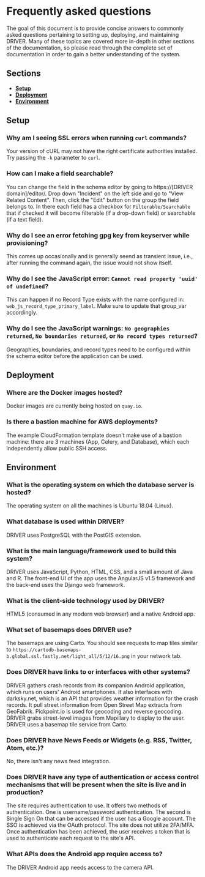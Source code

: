 # Frequently asked questions

The goal of this document is to provide concise answers to commonly asked questions pertaining to setting up, deploying, and maintaining DRIVER. Many of these topics are covered more in-depth in other sections of the documentation, so please read through the complete set of documentation in order to gain a better understanding of the system.


## Sections
- [**Setup**](#setup)
- [**Deployment**](#deployment)
- [**Environment**](#environment)


## Setup

### Why am I seeing SSL errors when running `curl` commands?
Your version of cURL may not have the right certificate authorities installed. Try passing the `-k` parameter to `curl`.

### How can I make a field searchable?
You can change the field in the schema editor by going to https://[DRIVER domain]/editor/. Drop down "Incident" on the left side and go to "View Related Content". Then, click the "Edit" button on the group the field belongs to. In there each field has a checkbox for `Filterable/Searchable` that if checked it will become filterable (if a drop-down field) or searchable (if a text field).

### Why do I see an error fetching gpg key from keyserver while provisioning?
This comes up occasionally and is generally seend as transient issue, i.e., after running the command again, the issue would not show itself.

### Why do I see the JavaScript error: `Cannot read property 'uuid' of undefined`?
This can happen if no Record Type exists with the name configured in: `web_js_record_type_primary_label`. Make sure to update that group_var accordingly.

### Why do I see the JavaScript warnings: `No geographies returned`, `No boundaries returned`, or `No record types returned`?
Geographies, boundaries, and record types need to be configured within the schema editor before the application can be used.


## Deployment

### Where are the Docker images hosted?
Docker images are currently being hosted on `quay.io`.

### Is there a bastion machine for AWS deployments?
The example CloudFormation template doesn't make use of a bastion machine: there are 3 machines (App, Celery, and Database), which each independently allow public SSH access.


## Environment

### What is the operating system on which the database server is hosted?
The operating system on all the machines is Ubuntu 18.04 (Linux).

### What database is used within DRIVER?
DRIVER uses PostgreSQL with the PostGIS extension.

### What is the main language/framework used to build this system?
DRIVER uses JavaScript, Python, HTML, CSS, and a small amount of Java and R. The front-end UI of the app uses the AngularJS v1.5 framework and the back-end uses the Django web framework.

### What is the client-side technology used by DRIVER?
HTML5 (consumed in any modern web browser) and a native Android app.

### What set of basemaps does DRIVER use?
The basemaps are using Carto. You should see requests to map tiles similar to `https://cartodb-basemaps-b.global.ssl.fastly.net/light_all/5/12/16.png` in your network tab.

### Does DRIVER have links to or interfaces with other systems?
DRIVER gathers crash records from its companion Android application, which runs on users' Android smartphones. It also interfaces with darksky.net, which is an API that provides weather information for the crash records. It pull street information from Open Street Map extracts from GeoFabrik. Pickpoint.io is used for geocoding and reverse geocoding. DRIVER grabs street-level images from Mapillary to display to the user. DRIVER uses a basemap tile service from Carto.

### Does DRIVER have News Feeds or Widgets (e.g. RSS, Twitter, Atom, etc.)?
No, there isn't any news feed integration.

### Does DRIVER have any type of authentication or access control mechanisms that will be present when the site is live and in production?
The site requires authentication to use. It offers two methods of authentication. One is username/password authentication. The second is Single Sign On that can be accessed if the user has a Google account. The SSO is achieved via the OAuth protocol. The site does not utilize 2FA/MFA. Once authentication has been achieved, the user receives a token that is used to authenticate each request to the site's API.

### What APIs does the Android app require access to?
The DRIVER Android app needs access to the camera API.
